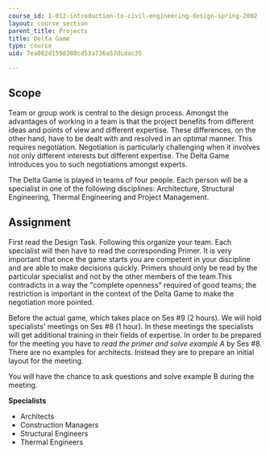 ```yaml
---
course_id: 1-012-introduction-to-civil-engineering-design-spring-2002
layout: course_section
parent_title: Projects
title: Delta Game
type: course
uid: 7ea082d1598388cd53a736a57dcdac35

---
```


Scope
-----

Team or group work is central to the design process. Amongst the advantages of working in a team is that the project benefits from different ideas and points of view and different expertise. These differences, on the other hand, have to be dealt with and resolved in an optimal manner. This requires negotiation. Negotiation is particularly challenging when it involves not only different interests but different expertise. The Delta Game introduces you to such negotiations amongst experts.

The Delta Game is played in teams of four people. Each person will be a specialist in one of the following disciplines: Architecture, Structural Engineering, Thermal Engineering and Project Management.

Assignment
----------

First read the Design Task. Following this organize your team. Each specialist will then have to read the corresponding Primer. It is very important that once the game starts you are competent in your discipline and are able to make decisions quickly. Primers should only be read by the particular specialist and not by the other members of the team.This contradicts in a way the "complete openness" required of good teams; the restriction is important in the context of the Delta Game to make the negotiation more pointed.

Before the actual game, which takes place on Ses #9 (2 hours). We will hold specialists' meetings on Ses #8 (1 hour). In these meetings the specialists will get additional training in their fields of expertise. In order to be prepared for the meeting you have to _read the primer and solve example A_ by Ses #8. There are no examples for architects. Instead they are to prepare an initial layout for the meeting.

You will have the chance to ask questions and solve example B during the meeting.

**Specialists**

*   Architects
*   Construction Managers
*   Structural Engineers
*   Thermal Engineers